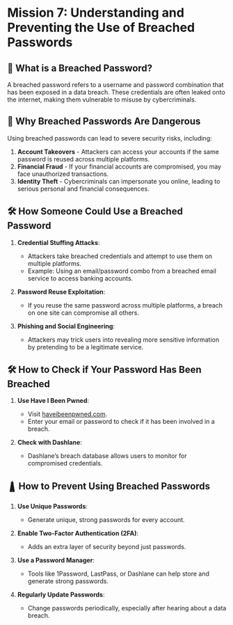 # Mission 7: Understanding and Preventing the Use of Breached Passwords

## 🚨 What is a Breached Password?

A breached password refers to a username and password combination that has been exposed in a data breach. These credentials are often leaked onto the internet, making them vulnerable to misuse by cybercriminals.

## 🔢 Why Breached Passwords Are Dangerous

Using breached passwords can lead to severe security risks, including:
1. **Account Takeovers** - Attackers can access your accounts if the same password is reused across multiple platforms.
2. **Financial Fraud** - If your financial accounts are compromised, you may face unauthorized transactions.
3. **Identity Theft** - Cybercriminals can impersonate you online, leading to serious personal and financial consequences.

## 🛠️ How Someone Could Use a Breached Password

1. **Credential Stuffing Attacks**:
   - Attackers take breached credentials and attempt to use them on multiple platforms.
   - Example: Using an email/password combo from a breached email service to access banking accounts.

2. **Password Reuse Exploitation**:
   - If you reuse the same password across multiple platforms, a breach on one site can compromise all others.

3. **Phishing and Social Engineering**:
   - Attackers may trick users into revealing more sensitive information by pretending to be a legitimate service.

## 🛠️ How to Check if Your Password Has Been Breached

1. **Use Have I Been Pwned**:
   - Visit [haveibeenpwned.com](https://haveibeenpwned.com/).
   - Enter your email or password to check if it has been involved in a breach.

2. **Check with Dashlane**:
   - Dashlane’s breach database allows users to monitor for compromised credentials.

## 🛔️ How to Prevent Using Breached Passwords

1. **Use Unique Passwords**:
   - Generate unique, strong passwords for every account.

2. **Enable Two-Factor Authentication (2FA)**:
   - Adds an extra layer of security beyond just passwords.

3. **Use a Password Manager**:
   - Tools like 1Password, LastPass, or Dashlane can help store and generate strong passwords.

4. **Regularly Update Passwords**:
   - Change passwords periodically, especially after hearing about a data breach.